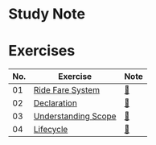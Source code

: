 # Study Note


# Exercises
| No. | Exercise                 | Note |
| --- | ------------------------ | -- |
| 01  | [Ride Fare System](https://github.com/navynj/JS-Dive-Study/blob/main/public/guideline/chap01/2_variables/exercise01.md) | [🔗](https://github.com/navynj/JS-Dive-Study/blob/main/public/member/samir/chap01/2_variables/exercise01.md) |
| 02  | [Declaration](https://github.com/navynj/JS-Dive-Study/blob/main/public/guideline/chap01/2_variables/exercise02.md) | [🔗](https://github.com/navynj/JS-Dive-Study/blob/main/public/member/samir/chap01/2_variables/exercise02.md) |
| 03  | [Understanding Scope](https://github.com/navynj/JS-Dive-Study/blob/main/public/guideline/chap01/1_values/exercise02.md) | [🔗](https://github.com/navynj/JS-Dive-Study/blob/main/public/member/samir/chap01/2_variables/exercise03.md) |
| 04  | [Lifecycle](https://github.com/navynj/JS-Dive-Study/blob/main/public/guideline/chap01/1_values/exercise02.md) | [🔗](https://github.com/navynj/JS-Dive-Study/blob/main/public/member/samir/chap01/2_variables/exercise04.md) |
